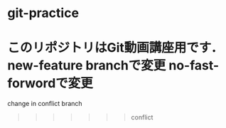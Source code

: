 # git-practice
このリポジトリはGit動画講座用です．
new-feature branchで変更
no-fast-forwordで変更
=======
change in conflict branch
>>>>>>> conflict
